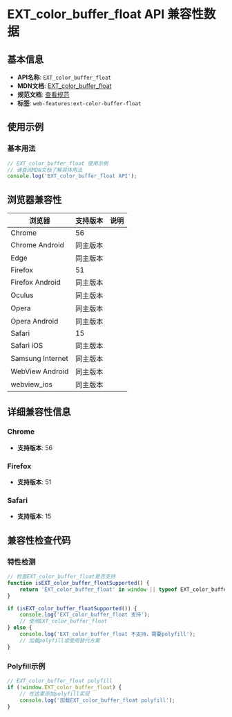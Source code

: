 # EXT_color_buffer_float API 兼容性数据

## 基本信息

- **API名称**: `EXT_color_buffer_float`
- **MDN文档**: [EXT_color_buffer_float](https://developer.mozilla.org/docs/Web/API/EXT_color_buffer_float)
- **规范文档**: [查看规范](https://registry.khronos.org/webgl/extensions/EXT_color_buffer_float/)
- **标签**: `web-features:ext-color-buffer-float`

## 使用示例

### 基本用法

```javascript
// EXT_color_buffer_float 使用示例
// 请查阅MDN文档了解具体用法
console.log('EXT_color_buffer_float API');
```

## 浏览器兼容性

| 浏览器 | 支持版本 | 说明 |
|--------|----------|------|
| Chrome | 56 |  |
| Chrome Android | 同主版本 |  |
| Edge | 同主版本 |  |
| Firefox | 51 |  |
| Firefox Android | 同主版本 |  |
| Oculus | 同主版本 |  |
| Opera | 同主版本 |  |
| Opera Android | 同主版本 |  |
| Safari | 15 |  |
| Safari iOS | 同主版本 |  |
| Samsung Internet | 同主版本 |  |
| WebView Android | 同主版本 |  |
| webview_ios | 同主版本 |  |

## 详细兼容性信息

### Chrome

- **支持版本**: 56

### Firefox

- **支持版本**: 51

### Safari

- **支持版本**: 15

## 兼容性检查代码

### 特性检测

```javascript
// 检查EXT_color_buffer_float是否支持
function isEXT_color_buffer_floatSupported() {
    return 'EXT_color_buffer_float' in window || typeof EXT_color_buffer_float !== 'undefined';
}

if (isEXT_color_buffer_floatSupported()) {
    console.log('EXT_color_buffer_float 支持');
    // 使用EXT_color_buffer_float
} else {
    console.log('EXT_color_buffer_float 不支持，需要polyfill');
    // 加载polyfill或使用替代方案
}
```

### Polyfill示例

```javascript
// EXT_color_buffer_float polyfill
if (!window.EXT_color_buffer_float) {
    // 在这里添加polyfill实现
    console.log('加载EXT_color_buffer_float polyfill');
}
```

